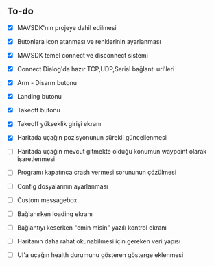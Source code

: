 ## To-do

- [x] MAVSDK'nın projeye dahil edilmesi
- [x] Butonlara icon atanması ve renklerinin ayarlanması
- [x] MAVSDK temel connect ve disconnect sistemi
- [x] Connect Dialog'da hazır TCP,UDP,Serial bağlantı url'leri
- [x] Arm - Disarm butonu
- [x] Landing butonu
- [x] Takeoff butonu
- [x] Takeoff yükseklik girişi ekranı
- [x] Haritada uçağın pozisyonunun sürekli güncellenmesi
- [ ] Haritada uçağın mevcut gitmekte olduğu konumun waypoint olarak işaretlenmesi
- [ ] Programı kapatınca crash vermesi sorununun çözülmesi
- [ ] Config dosyalarının ayarlanması
- [ ] Custom messagebox
- [ ] Bağlanırken loading ekranı
- [ ] Bağlantıyı keserken "emin misin" yazılı kontrol ekranı
- [ ] Haritanın daha rahat okunabilmesi için gereken veri yapısı
- [ ] UI'a uçağın health durumunu gösteren gösterge eklenmesi
  
